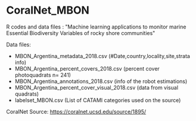 # CoralNet_MBON
 R codes and data files : "Machine learning applications to monitor marine Essential Biodiversity Variables of rocky shore communities"

Data files:
- MBON_Argentina_metadata_2018.csv (#Date,country,locality,site,strata info)
- MBON_Argentina_percent_covers_2018.csv (percent cover photoquadrats n= 241)
- MBON_Argentina_annotations_2018.csv (info of the robot estimations)
- MBON_Argentina_percent_cover_visual_2018.csv (data from visual quadrats)
- labelset_MBON.csv (List of CATAMI categories used on the source)


CoralNet Source: https://coralnet.ucsd.edu/source/1895/




